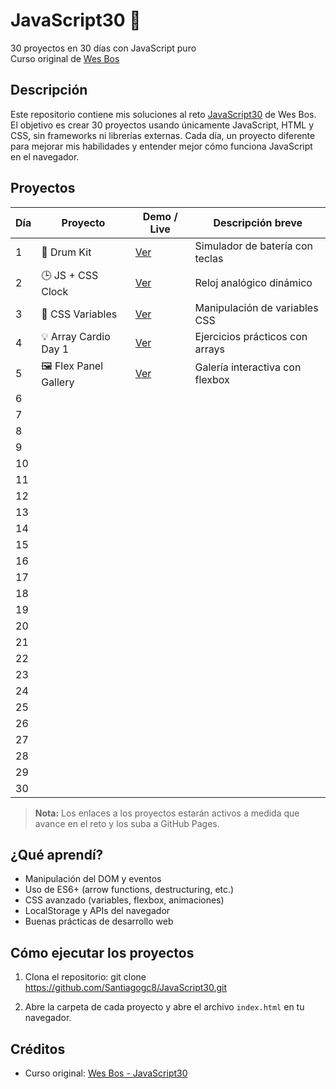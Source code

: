 # JavaScript30 🚀

30 proyectos en 30 días con JavaScript puro  
Curso original de [Wes Bos](https://javascript30.com/)

## Descripción

Este repositorio contiene mis soluciones al reto [JavaScript30](https://javascript30.com/) de Wes Bos. El objetivo es crear 30 proyectos usando únicamente JavaScript, HTML y CSS, sin frameworks ni librerías externas. Cada día, un proyecto diferente para mejorar mis habilidades y entender mejor cómo funciona JavaScript en el navegador.

## Proyectos

| Día | Proyecto                  | Demo / Live                                                        | Descripción breve                    |
|-----|---------------------------|--------------------------------------------------------------------|--------------------------------------|
| 1   | 🥁 Drum Kit               | [Ver](https://santiagogc8.github.io/JavaScript30/Day%201%20-%20JavaScript%20Drum%20Kit/)    | Simulador de batería con teclas      |
| 2   | 🕒 JS + CSS Clock         | [Ver](https://santiagogc8.github.io/JavaScript30/Day%202%20-%20JS%20Clock/)        | Reloj analógico dinámico             |
| 3   | 🎨 CSS Variables          | [Ver](https://santiagogc8.github.io/JavaScript30/Day%203%20-%20Playing%20with%20CSS%20variables%20and%20JS/)| Manipulación de variables CSS        |
| 4   | 💡 Array Cardio Day 1     | [Ver](https://santiagogc8.github.io/JavaScript30/Day%204%20-%20Array%20cardio/)| Ejercicios prácticos con arrays      |
| 5   | 🖼 Flex Panel Gallery      | [Ver](https://santiagogc8.github.io/JavaScript30/Day%205%20-%20Flex%20Panels%20Image%20Gallery/)| Galería interactiva con flexbox      |
| 6   |                           |                                                                    |                                      |
| 7   |                           |                                                                    |                                      |
| 8   |                           |                                                                    |                                      |
| 9   |                           |                                                                    |                                      |
| 10  |                           |                                                                    |                                      |
| 11  |                           |                                                                    |                                      |
| 12  |                           |                                                                    |                                      |
| 13  |                           |                                                                    |                                      |
| 14  |                           |                                                                    |                                      |
| 15  |                           |                                                                    |                                      |
| 16  |                           |                                                                    |                                      |
| 17  |                           |                                                                    |                                      |
| 18  |                           |                                                                    |                                      |
| 19  |                           |                                                                    |                                      |
| 20  |                           |                                                                    |                                      |
| 21  |                           |                                                                    |                                      |
| 22  |                           |                                                                    |                                      |
| 23  |                           |                                                                    |                                      |
| 24  |                           |                                                                    |                                      |
| 25  |                           |                                                                    |                                      |
| 26  |                           |                                                                    |                                      |
| 27  |                           |                                                                    |                                      |
| 28  |                           |                                                                    |                                      |
| 29  |                           |                                                                    |                                      |
| 30  |                           |                                                                    |                                      |

> **Nota:** Los enlaces a los proyectos estarán activos a medida que avance en el reto y los suba a GitHub Pages.

## ¿Qué aprendí?

- Manipulación del DOM y eventos
- Uso de ES6+ (arrow functions, destructuring, etc.)
- CSS avanzado (variables, flexbox, animaciones)
- LocalStorage y APIs del navegador
- Buenas prácticas de desarrollo web

## Cómo ejecutar los proyectos

1. Clona el repositorio:
git clone https://github.com/Santiagogc8/JavaScript30.git

2. Abre la carpeta de cada proyecto y abre el archivo `index.html` en tu navegador.

## Créditos

- Curso original: [Wes Bos - JavaScript30](https://javascript30.com/)
